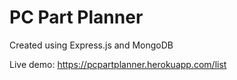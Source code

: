 # PC Part Planner
Created using Express.js and MongoDB

Live demo: https://pcpartplanner.herokuapp.com/list
